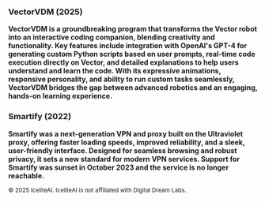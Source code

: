 ### VectorVDM (2025)
**VectorVDM is a groundbreaking program that transforms the Vector robot into an interactive coding companion, blending creativity and functionality. Key features include integration with OpenAI's GPT-4 for generating custom Python scripts based on user prompts, real-time code execution directly on Vector, and detailed explanations to help users understand and learn the code. With its expressive animations, responsive personality, and ability to run custom tasks seamlessly, VectorVDM bridges the gap between advanced robotics and an engaging, hands-on learning experience.**

### Smartify (2022)
**Smartify was a next-generation VPN and proxy built on the Ultraviolet proxy, offering faster loading speeds, improved reliability, and a sleek, user-friendly interface. Designed for seamless browsing and robust privacy, it sets a new standard for modern VPN services. Support for Smartify was sunset in October 2023 and the service is no longer reachable.**


<sup>© 2025 IceliteAI. IceliteAI is not affiliated with Digital Dream Labs.</sup>
